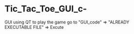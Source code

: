# Tic_Tac_Toe_GUI_c-

GUI using QT
to play the game go to "GUI_code" => "ALREADY EXECUTABLE FILE" => Excute
